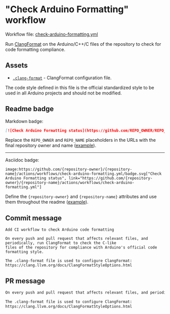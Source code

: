 # "Check Arduino Formatting" workflow

Workflow file: [check-arduino-formatting.yml](check-arduino-formatting.yml)

Run [ClangFormat](https://clang.llvm.org/docs/ClangFormat.html) on the Arduino/C++/C files of the repository to check for code formatting compliance.

## Assets

- [`.clang-format`](assets/check-arduino-formatting/.clang-format) - ClangFormat configuration file.

The code style defined in this file is the official standardized style to be used in all Arduino projects and should not be modified.

## Readme badge

Markdown badge:

```markdown
[![Check Arduino Formatting status](https://github.com/REPO_OWNER/REPO_NAME/actions/workflows/check-arduino-formatting.yml/badge.svg)](https://github.com/REPO_OWNER/REPO_NAME/actions/workflows/check-arduino-formatting.yml)
```

Replace the `REPO_OWNER` and `REPO_NAME` placeholders in the URLs with the final repository owner and name ([example](https://raw.githubusercontent.com/arduino-libraries/ArduinoIoTCloud/master/README.md)).

---

Asciidoc badge:

```adoc
image:https://github.com/{repository-owner}/{repository-name}/actions/workflows/check-arduino-formatting.yml/badge.svg["Check Arduino Formatting status", link="https://github.com/{repository-owner}/{repository-name}/actions/workflows/check-arduino-formatting.yml"]
```

Define the `{repository-owner}` and `{repository-name}` attributes and use them throughout the readme ([example](https://raw.githubusercontent.com/arduino-libraries/WiFiNINA/master/README.adoc)).

## Commit message

```
Add CI workflow to check Arduino code formatting

On every push and pull request that affects relevant files, and periodically, run ClangFormat to check the C-like
files of the repository for compliance with Arduino's official code formatting style.

The .clang-format file is used to configure ClangFormat:
https://clang.llvm.org/docs/ClangFormatStyleOptions.html
```

## PR message

```markdown
On every push and pull request that affects relevant files, and periodically, run [ClangFormat](https://clang.llvm.org/docs/ClangFormat.html) to check the C-like files of the repository for compliance with Arduino's official code formatting style.

The .clang-format file is used to configure ClangFormat:
https://clang.llvm.org/docs/ClangFormatStyleOptions.html
```
